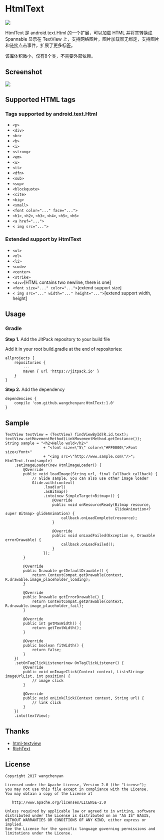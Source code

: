 # HtmlText

[![](https://jitpack.io/v/wangchenyan/HtmlText.svg)](https://jitpack.io/#wangchenyan/HtmlText)

HtmlText 是 android.text.Html 的一个扩展，可以加载 HTML 并将其转换成 Spannable 显示在 TextView 上，支持网络图片，图片加载器无绑定，支持图片和链接点击事件，扩展了更多标签。

该库体积微小，仅有8个类，不需要外部依赖。

## Screenshot

![](https://raw.githubusercontent.com/wangchenyan/HtmlText/master/art/screenshot.jpg)

## Supported HTML tags

### Tags supported by android.text.Html

- `<p>`
- `<div>`
- `<br>`
- `<b>`
- `<i>`
- `<strong>`
- `<em>`
- `<u>`
- `<tt>`
- `<dfn>`
- `<sub>`
- `<sup>`
- `<blockquote>`
- `<cite>`
- `<big>`
- `<small>`
- `<font color="..." face="...">`
- `<h1>`, `<h2>`, `<h3>`, `<h4>`, `<h5>`, `<h6>`
- `<a href="...">`
- `< img src="...">`

### Extended support by HtmlText

- `<ul>`
- `<ol>`
- `<li>`
- `<code>`
- `<center>`
- `<strike>`
- `<div>`[HTML contains two newline, there is one]
- `<font size="..." color="...">`[extend support size]
- `< img src="..." width="..." height="...">`[extend support width, height]

## Usage

### Gradle

**Step 1.** Add the JitPack repository to your build file

Add it in your root build.gradle at the end of repositories:

```
allprojects {
	repositories {
		...
		maven { url 'https://jitpack.io' }
	}
}
```

**Step 2.** Add the dependency

```
dependencies {
    compile 'com.github.wangchenyan:HtmlText:1.0'
}
```

## Sample

```
TextView textView = (TextView) findViewById(R.id.text);
textView.setMovementMethod(LinkMovementMethod.getInstance());
String sample = "<h2>Hello wold</h2>"
                 + "<font size=\"5\" color=\"#FF0000\">Font size</font>"
                 + "<img src=\"http://www.sample.com\"/>";
HtmlText.from(sample)
    .setImageLoader(new HtmlImageLoader() {
        @Override
        public void loadImage(String url, final Callback callback) {
            // Glide sample, you can also use other image loader
            Glide.with(context)
                 .load(url)
                 .asBitmap()
                 .into(new SimpleTarget<Bitmap>() {
                     @Override
                     public void onResourceReady(Bitmap resource,
                                                 GlideAnimation<? super Bitmap> glideAnimation) {
                         callback.onLoadComplete(resource);
                     }

                     @Override
                     public void onLoadFailed(Exception e, Drawable errorDrawable) {
                         callback.onLoadFailed();
                     }
                 });
        }

        @Override
        public Drawable getDefaultDrawable() {
            return ContextCompat.getDrawable(context, R.drawable.image_placeholder_loading);
        }

        @Override
        public Drawable getErrorDrawable() {
            return ContextCompat.getDrawable(context, R.drawable.image_placeholder_fail);
        }

        @Override
        public int getMaxWidth() {
            return getTextWidth();
        }

        @Override
        public boolean fitWidth() {
            return false;
        }
    })
    .setOnTagClickListener(new OnTagClickListener() {
        @Override
        public void onImageClick(Context context, List<String> imageUrlList, int position) {
            // image click
        }

        @Override
        public void onLinkClick(Context context, String url) {
            // link click
        }
    })
    .into(textView);
```

## Thanks

- [html-textview](https://github.com/SufficientlySecure/html-textview)
- [RichText](https://github.com/moonChenHaohui/RichText)

## License

    Copyright 2017 wangchenyan

    Licensed under the Apache License, Version 2.0 (the "License");
    you may not use this file except in compliance with the License.
    You may obtain a copy of the License at

       http://www.apache.org/licenses/LICENSE-2.0

    Unless required by applicable law or agreed to in writing, software
    distributed under the License is distributed on an "AS IS" BASIS,
    WITHOUT WARRANTIES OR CONDITIONS OF ANY KIND, either express or implied.
    See the License for the specific language governing permissions and
    limitations under the License.

